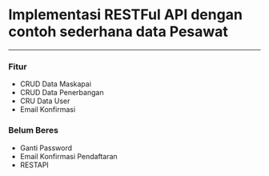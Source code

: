 # Implementasi RESTFul API dengan contoh sederhana data Pesawat
---
### Fitur
+ CRUD Data Maskapai
+ CRUD Data Penerbangan
+ CRU Data User
+ Email Konfirmasi

### Belum Beres
+ Ganti Password
+ Email Konfirmasi Pendaftaran
+ RESTAPI